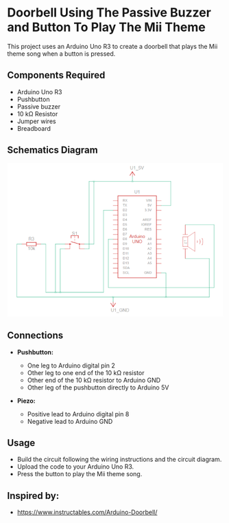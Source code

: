 # Doorbell Using The Passive Buzzer and Button To Play The Mii Theme
This project uses an Arduino Uno R3 to create a doorbell that plays the Mii theme song when a button is pressed.

## Components Required
- Arduino Uno R3
- Pushbutton
- Passive buzzer
- 10 kΩ Resistor
- Jumper wires
- Breadboard

## Schematics Diagram

![Schematics Diagram](arduino-doorbell.png)

## Connections
- **Pushbutton:**
  - One leg to Arduino digital pin 2
  - Other leg to one end of the 10 kΩ resistor
  - Other end of the 10 kΩ resistor to Arduino GND
  - Other leg of the pushbutton directly to Arduino 5V
  
- **Piezo:**
  - Positive lead to Arduino digital pin 8
  - Negative lead to Arduino GND
 
## Usage
  - Build the circuit following the wiring instructions and the circuit diagram.
  - Upload the code to your Arduino Uno R3.
  - Press the button to play the Mii theme song.

## Inspired by:
- https://www.instructables.com/Arduino-Doorbell/ 
